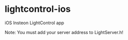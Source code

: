 lightcontrol-ios
================

iOS Insteon LightControl app

Note: You must add your server address to LightServer.h!
